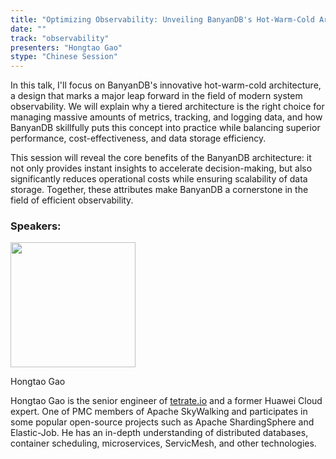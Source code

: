 ```yaml
---
title: "Optimizing Observability: Unveiling BanyanDB's Hot-Warm-Cold Architecture"
date: ""
track: "observability"
presenters: "Hongtao Gao"
stype: "Chinese Session"
---
```


In this talk, I'll focus on BanyanDB's innovative hot-warm-cold architecture, a design that marks a major leap forward in the field of modern system observability. We will explain why a tiered architecture is the right choice for managing massive amounts of metrics, tracking, and logging data, and how BanyanDB skillfully puts this concept into practice while balancing superior performance, cost-effectiveness, and data storage efficiency.

This session will reveal the core benefits of the BanyanDB architecture: it not only provides instant insights to accelerate decision-making, but also significantly reduces operational costs while ensuring scalability of data storage. Together, these attributes make BanyanDB a cornerstone in the field of efficient observability.

### Speakers:


<img src="https://sessionize.com/image/3884-400o400o1-N3BvQwYViSUncHQ9QkAmiP.jpg" width="200" /><br/>

Hongtao Gao

Hongtao Gao is the senior engineer of [tetrate.io](http://tetrate.io/) and a former Huawei Cloud expert. One of PMC members of Apache SkyWalking and participates in some popular open-source projects such as Apache ShardingSphere and Elastic-Job. He has an in-depth understanding of distributed databases, container scheduling, microservices, ServicMesh, and other technologies.

